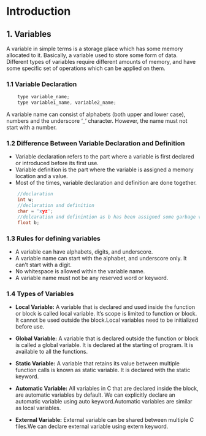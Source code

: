 # Introduction

## 1. Variables

A variable in simple terms is a storage place which has some memory allocated to it. Basically, a variable used to store some form of data. Different types of variables require different amounts of memory, and have some specific set of operations which can be applied on them.

### 1.1 Variable Declaration

```c
    type variable_name;
    type variable1_name, variable2_name;
```

A variable name can consist of alphabets (both upper and lower case), numbers and the underscore ‘_’ character. However, the name must not start with a number.

### 1.2 Difference Between Variable Declaration and Definition

- Variable declaration refers to the part where a variable is first declared or introduced before its first use.
- Variable definition is the part where the variable is assigned a memory location and a value.
- Most of the times, variable declaration and definition are done together.

```c
    //declaration
    int w;
    //declaration and definition
    char = 'xyz';
    //delcaration and definintion as b has been assigned some garbage value 
    float b;     

```

### 1.3 Rules for defining variables

- A variable can have alphabets, digits, and underscore.
- A variable name can start with the alphabet, and underscore only. It can’t start with a digit.
- No whitespace is allowed within the variable name.
- A variable name must not be any reserved word or keyword.

### 1.4 Types of Variables

- **Local Variable:**
A variable that is declared and used inside the function or block is called local variable.
It’s scope is limited to function or block. It cannot be used outside the block.Local variables need
to be initialized before use.

- **Global Variable:**
A variable that is declared outside the function or block is called a global variable.
It is declared at the starting of program. It is available to all the functions.

- **Static Variable:**
A variable that retains its value between multiple function calls is known as static variable.
It is declared with the static keyword.

- **Automatic Variable:**
All variables in C that are declared inside the block, are automatic variables by default. We
can explicitly declare an automatic variable using auto keyword.Automatic variables are similar as
local variables.

- **External Variable:**
External variable can be shared between multiple C files.We can declare external variable using extern keyword.
